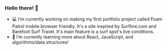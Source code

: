 ### Hello there! 👋

- 💻 I’m currently working on making my first portfolio project called Foam Patrol mobile browser friendly. It's a site inspired by Surfline.com and Barefoot Surf Travel. It's main feature is a surf spot's live conditions. 
- 🌱 I’m currently learning more about React, JavaScript, and algorithms/data structures!


<!--
**AaronoKwok/AaronoKwok** is a ✨ _special_ ✨ repository because its `README.md` (this file) appears on your GitHub profile.

Here are some ideas to get you started:

- 🔭 I’m currently working on ...
- 🌱 I’m currently learning ...
- 👯 I’m looking to collaborate on ...
- 🤔 I’m looking for help with ...
- 💬 Ask me about ...
- 📫 How to reach me: ...
- 😄 Pronouns: ...
- ⚡ Fun fact: ...
-->
